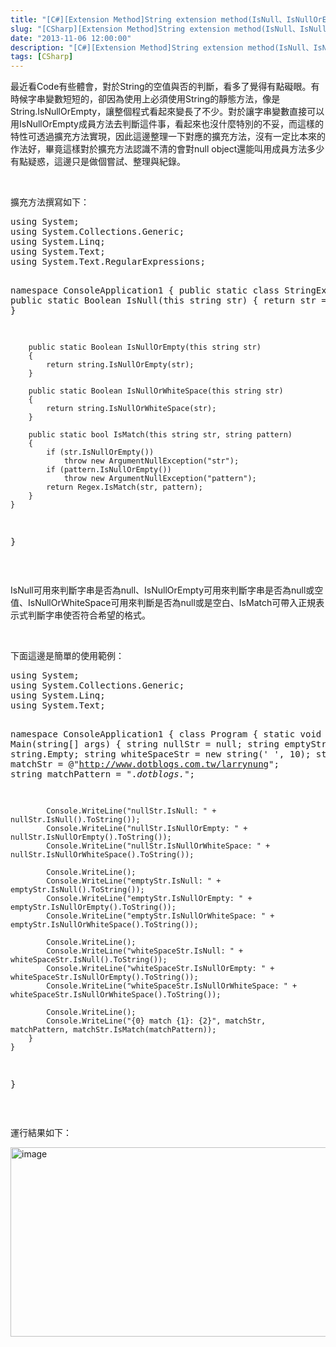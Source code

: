 ```yaml
---
title: "[C#][Extension Method]String extension method(IsNull、IsNullOrEmpty、IsNullOrWhiteSpace、IsMatch)"
slug: "[CSharp][Extension Method]String extension method(IsNull、IsNullOrEmpty、IsNullOrWhiteSpace、IsMatch)"
date: "2013-11-06 12:00:00"
description: "[C#][Extension Method]String extension method(IsNull、IsNullOrEmpty、IsNullOrWhiteSpace、IsMatch)"
tags: [CSharp]
---
```


<p>最近看Code有些體會，對於String的空值與否的判斷，看多了覺得有點礙眼。有時候字串變數短短的，卻因為使用上必須使用String的靜態方法，像是String.IsNullOrEmpty，讓整個程式看起來變長了不少。對於讓字串變數直接可以用IsNullOrEmpty成員方法去判斷這件事，看起來也沒什麼特別的不妥，而這樣的特性可透過擴充方法實現，因此這邊整理一下對應的擴充方法，沒有一定比本來的作法好，畢竟這樣對於擴充方法認識不清的會對null object還能叫用成員方法多少有點疑惑，這邊只是做個嘗試、整理與紀錄。</p>  <p> </p>  <p>擴充方法撰寫如下：</p>  <div style="padding-bottom: 0px; margin: 0px; padding-left: 0px; padding-right: 0px; display: inline; float: none; padding-top: 0px" id="scid:812469c5-0cb0-4c63-8c15-c81123a09de7:1ee5e3d0-82e0-4125-bf3c-b4fa214f21b4" class="wlWriterSmartContent"><pre name="code" class="c#">using System;
using System.Collections.Generic;
using System.Linq;
using System.Text;
using System.Text.RegularExpressions;

namespace ConsoleApplication1
{
    public static class StringExtension
    {
        public static Boolean IsNull(this string str)
        {
            return str == null;
        }

        public static Boolean IsNullOrEmpty(this string str)
        {
            return string.IsNullOrEmpty(str);
        }

        public static Boolean IsNullOrWhiteSpace(this string str)
        {
            return string.IsNullOrWhiteSpace(str);
        }

        public static bool IsMatch(this string str, string pattern)
        {
            if (str.IsNullOrEmpty())
                throw new ArgumentNullException("str");
            if (pattern.IsNullOrEmpty())
                throw new ArgumentNullException("pattern");
            return Regex.IsMatch(str, pattern);
        }
    }
}
</pre></div>

<p> </p>

<p>IsNull可用來判斷字串是否為null、IsNullOrEmpty可用來判斷字串是否為null或空值、IsNullOrWhiteSpace可用來判斷是否為null或是空白、IsMatch可帶入正規表示式判斷字串使否符合希望的格式。</p>

<p> </p>

<p>下面這邊是簡單的使用範例：</p>

<div style="padding-bottom: 0px; margin: 0px; padding-left: 0px; padding-right: 0px; display: inline; float: none; padding-top: 0px" id="scid:812469c5-0cb0-4c63-8c15-c81123a09de7:1c459d69-d0c2-4834-a1f2-91810306047f" class="wlWriterSmartContent"><pre name="code" class="c#">using System;
using System.Collections.Generic;
using System.Linq;
using System.Text;

namespace ConsoleApplication1
{
    class Program
    {
        static void Main(string[] args)
        {
            string nullStr = null;
            string emptyStr = string.Empty;
            string whiteSpaceStr = new string(' ', 10);
            string matchStr = @"http://www.dotblogs.com.tw/larrynung";
            string matchPattern = ".*dotblogs.*";

            Console.WriteLine("nullStr.IsNull: " + nullStr.IsNull().ToString());
            Console.WriteLine("nullStr.IsNullOrEmpty: " + nullStr.IsNullOrEmpty().ToString());
            Console.WriteLine("nullStr.IsNullOrWhiteSpace: " + nullStr.IsNullOrWhiteSpace().ToString());

            Console.WriteLine();
            Console.WriteLine("emptyStr.IsNull: " + emptyStr.IsNull().ToString());
            Console.WriteLine("emptyStr.IsNullOrEmpty: " + emptyStr.IsNullOrEmpty().ToString());
            Console.WriteLine("emptyStr.IsNullOrWhiteSpace: " + emptyStr.IsNullOrWhiteSpace().ToString());

            Console.WriteLine();
            Console.WriteLine("whiteSpaceStr.IsNull: " + whiteSpaceStr.IsNull().ToString());
            Console.WriteLine("whiteSpaceStr.IsNullOrEmpty: " + whiteSpaceStr.IsNullOrEmpty().ToString());
            Console.WriteLine("whiteSpaceStr.IsNullOrWhiteSpace: " + whiteSpaceStr.IsNullOrWhiteSpace().ToString());

            Console.WriteLine();
            Console.WriteLine("{0} match {1}: {2}", matchStr, matchPattern, matchStr.IsMatch(matchPattern));
        }
    }
}</pre></div>

<p> </p>

<p>運行結果如下：</p>

<p><img style="border-bottom: 0px; border-left: 0px; border-top: 0px; border-right: 0px" border="0" alt="image" src="\images\posts0858316-43df-4866-9352-0ef014638275\image_thumb.png" width="577" height="303" /></p>
